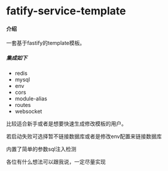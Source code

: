 # fatify-service-template

#### 介绍
一套基于fastify的template模板。
##### 集成如下
- redis
- mysql
- env
- cors
- module-alias
- routes
- websocket

比较适合新手或者是想要快速生成修改模板的用户。

若启动失败可选择暂不链接数据库或者是修改env配置来链接数据库

内置了简单的参数sql注入检测

各位有什么想法可以跟我说，一定尽量实现
